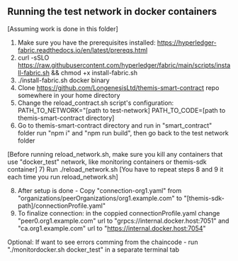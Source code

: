 ## Running the test network in docker containers

[Assuming work is done in this folder]

1) Make sure you have the prerequisites installed: https://hyperledger-fabric.readthedocs.io/en/latest/prereqs.html
2) curl -sSLO https://raw.githubusercontent.com/hyperledger/fabric/main/scripts/install-fabric.sh && chmod +x install-fabric.sh
3) ./install-fabric.sh docker binary
4) Clone https://github.com/LongenesisLtd/themis-smart-contract repo somewhere in your home directory
5) Change the reload_contract.sh script's configuration: PATH_TO_NETWORK="[path to test-network] PATH_TO_CODE=[path to themis-smart-contract directory]
6) Go to themis-smart-contract directory and run in "smart_contract" folder run "npm i" and "npm run build", then go back to the test network folder

[Before running reload_network.sh, make sure you kill any containers that use "docker_test" network, like monitoring containers or themis-sdk container]
7) Run ./reload_network.sh
[You have to repeat steps 8 and 9 it each time you run reload_network.sh]

8) After setup is done - Copy "connection-org1.yaml" from "organizations/peerOrganizations/org1.example.com" to "[themis-sdk-path]/connectionProfile.yaml"
9) To finalize connection: in the coppied connectionProfile.yaml change "peer0.org1.example.com" url to "grpcs://internal.docker.host:7051" and "ca.org1.example.com" url to 
"https://internal.docker.host:7054"

Optional: If want to see errors comming from the chaincode - run "./monitordocker.sh docker_test" in a separate terminal tab
